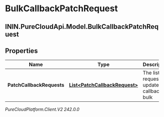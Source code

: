 # BulkCallbackPatchRequest

## ININ.PureCloudApi.Model.BulkCallbackPatchRequest

## Properties

|Name | Type | Description | Notes|
|------------ | ------------- | ------------- | -------------|
| **PatchCallbackRequests** | [**List&lt;PatchCallbackRequest&gt;**](PatchCallbackRequest) | The list of requests to update callbacks in bulk | |



_PureCloudPlatform.Client.V2 242.0.0_
